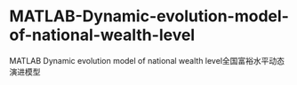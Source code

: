 # MATLAB-Dynamic-evolution-model-of-national-wealth-level
MATLAB Dynamic evolution model of national wealth level全国富裕水平动态演进模型
